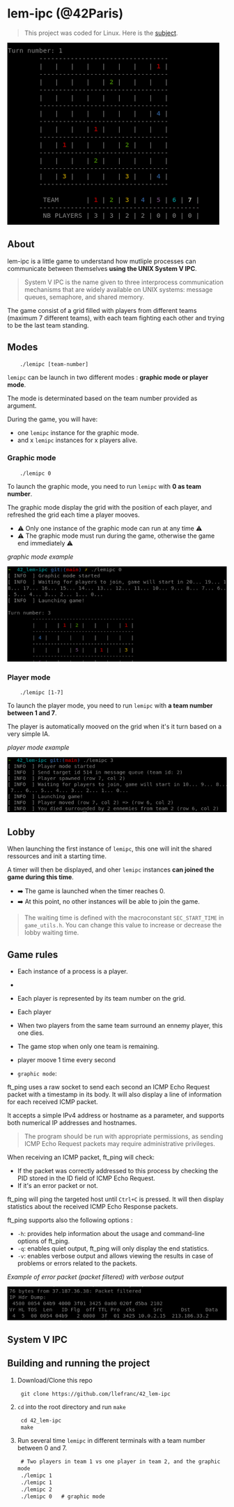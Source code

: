 # lem-ipc (@42Paris)

> This project was coded for Linux. Here is the [subject][1].
>

![Alt text](https://github.com/llefranc/42_lem-ipc/blob/main/img/lem-ipc_example2.png)

## About

lem-ipc is a little game to understand how mutliple processes can communicate between themselves **using the UNIX System V IPC**.

> System V IPC is the name given to three interprocess communication mechanisms that are widely available on UNIX systems: message queues, semaphore, and shared memory.

The game consist of a grid filled with players from different teams (maximum 7 different teams), with each team fighting each other and trying to be the last team standing.

## Modes

		./lemipc [team-number]

`lemipc` can be launch in two different modes : **graphic mode or player mode**.   

The mode is determinated based on the team number provided as argument.

During the game, you will have:
- one `lemipc` instance for the graphic mode.
- and x `lemipc` instances for x players alive. 

### Graphic mode

		./lemipc 0
		
To launch the graphic mode, you need to run `lemipc` with **0 as team number**.   

The graphic mode display the grid with the position of each player, and refreshed the grid each time a player mooves.  

- :warning: Only one instance of the graphic mode can run at any time :warning:
- :warning: The graphic mode must run during the game, otherwise the game end immediately :warning:  

_graphic mode example_

![Alt text](https://github.com/llefranc/42_lem-ipc/blob/main/img/lem-ipc_graphic_mode_example.png)

### Player mode

		./lemipc [1-7]

To launch the player mode, you need to run `lemipc` with **a team number between 1 and 7**.  

The player is automatically mooved on the grid when it's it turn based on a very simple IA.

_player mode example_

![Alt text](https://github.com/llefranc/42_lem-ipc/blob/main/img/lem-ipc_player_mode_example.png)

## Lobby

When launching the first instance of `lemipc`, this one will init the shared ressources and init a starting time.  

A timer will then be displayed, and oher `lemipc` instances **can joined the game during this time**.  

- ➡️ The game is launched when the timer reaches 0.  
- ➡️ At this point, no other instances will be able to join the game.

> The waiting time is defined with the macroconstant `SEC_START_TIME` in `game_utils.h`. You can change this value to increase or decrease the lobby waiting time.

## Game rules

- Each instance of a process is a player.
- 
- Each player is represented by its team number on the grid.
- Each player 
- When two players from the same team surround an ennemy player, this one dies.
- The game stop when only one team is remaining.

- player moove 1 time every second

- `graphic mode`: 

ft_ping uses a raw socket to send each second an ICMP Echo Request packet with a timestamp in its body.
It will also display a line of information for each received ICMP packet.

It accepts a simple IPv4 address or hostname as a parameter, and supports both numerical IP addresses and hostnames.

> The program should be run with appropriate permissions, as sending ICMP Echo Request packets may require administrative privileges.

When receiving an ICMP packet, ft_ping will check:
- If the packet was correctly addressed to this process by checking the PID stored in the ID field of ICMP Echo Request.
- If it's an error packet or not.

ft_ping will ping the targeted host until `Ctrl+C` is pressed. It will then display statistics about the received ICMP Echo Response packets.

ft_ping supports also the following options :
- `-h`: provides help information about the usage and command-line options of ft_ping.
- `-q`: enables quiet output, ft_ping will only display the end statistics.
- `-v`: enables verbose output and allows viewing the results in case of problems or errors related to the packets.

*Example of error packet (packet filtered) with verbose output*

![Alt text](https://github.com/llefranc/42_ft_ping/blob/main/ft_ping_example2.png)

## System V IPC

## Building and running the project

1. Download/Clone this repo

        git clone https://github.com/llefranc/42_lem-ipc

2. `cd` into the root directory and run `make`

        cd 42_lem-ipc
        make

3. Run several time `lemipc` in different terminals with a team number between 0 and 7.

		# Two players in team 1 vs one player in team 2, and the graphic mode
		./lemipc 1
		./lemipc 1
		./lemipc 2
		./lemipc 0   # graphic mode

[1]: https://github.com/llefranc/42_lem-ipc/blob/main/lem-ipc.en.subject.pdf
